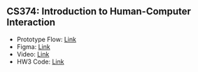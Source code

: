 ## CS374: Introduction to Human-Computer Interaction

- Prototype Flow: [Link](https://www.figma.com/proto/J9SO2BvY2B44PNgRjSt1wh/HCI-Team-BjLL?page-id=2006%3A40&type=design&node-id=2318-12138&viewport=17263%2C1160%2C0.6&scaling=min-zoom&starting-point-node-id=2318%3A17271&show-proto-sidebar=1&mode=design)
- Figma: [Link](https://www.figma.com/file/J9SO2BvY2B44PNgRjSt1wh/HCI-Team-BjLL?type=design&node-id=2318%3A17271&mode=design&t=K4JwS0EET1HxE6TQ-1)
- Video: [Link](https://youtu.be/YvoXL8Q2iKs)
- HW3 Code: [Link](https://github.com/yumin-jung/cs374-hw3)